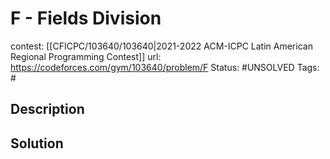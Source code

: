 # F - Fields Division

contest: [[CFICPC/103640/103640|2021-2022 ACM-ICPC Latin American Regional Programming Contest]]
url: https://codeforces.com/gym/103640/problem/F
Status: #UNSOLVED
Tags: #

## Description

## Solution


